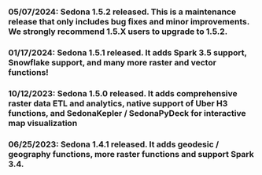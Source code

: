 ### 05/07/2024: Sedona 1.5.2 released. This is a maintenance release that only includes bug fixes and minor improvements. We strongly recommend 1.5.X users to upgrade to 1.5.2.

### 01/17/2024: Sedona 1.5.1 released. It adds Spark 3.5 support, Snowflake support, and many more raster and vector functions!

### 10/12/2023: Sedona 1.5.0 released. It adds comprehensive raster data ETL and analytics, native support of Uber H3 functions, and SedonaKepler / SedonaPyDeck for interactive map visualization

### 06/25/2023: Sedona 1.4.1 released. It adds geodesic / geography functions, more raster functions and support Spark 3.4.
